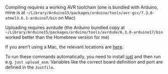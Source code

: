 Compiling requires a working AVR toolchain (one is bundled with Arduino, mine is at `~/Library/Arduino15/packages/arduino/tools/avr-gcc/7.3.0-atmel3.6.1-arduino7/bin` on Mac)

Uploading requires avrdude (the Arduino bundled copy at `~/Library/Arduino15/packages/arduino/tools/avrdude/6.3.0-arduino17/bin` worked better than the Homebrew version for me)

If you aren't using a Mac, the relevant locations are [here](https://support.arduino.cc/hc/en-us/articles/4415103213714-Find-sketches-libraries-board-cores-and-other-files-on-your-computer#board-platforms-and-cores).

To run these commands automatically, you need to install [just](https://github.com/casey/just) and then run e.g. `just upload_asm`. Variables like the correct board definition and port are defined in the `Justfile`.

